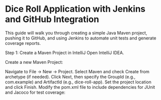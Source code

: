 # Dice Roll Application with Jenkins and GitHub Integration
This guide will walk you through creating a simple Java Maven project, pushing it to GitHub, and using Jenkins to automate unit tests and generate coverage reports.

Step 1: Create a Maven Project in IntelliJ
Open IntelliJ IDEA.

Create a new Maven Project:

Navigate to File -> New -> Project.
Select Maven and check Create from archetype (if needed).
Click Next, then specify the GroupId (e.g., com.example) and ArtifactId (e.g., dice-roll-app).
Set the project location and click Finish.
Modify the pom.xml file to include dependencies for JUnit and Jacoco for test coverage:
